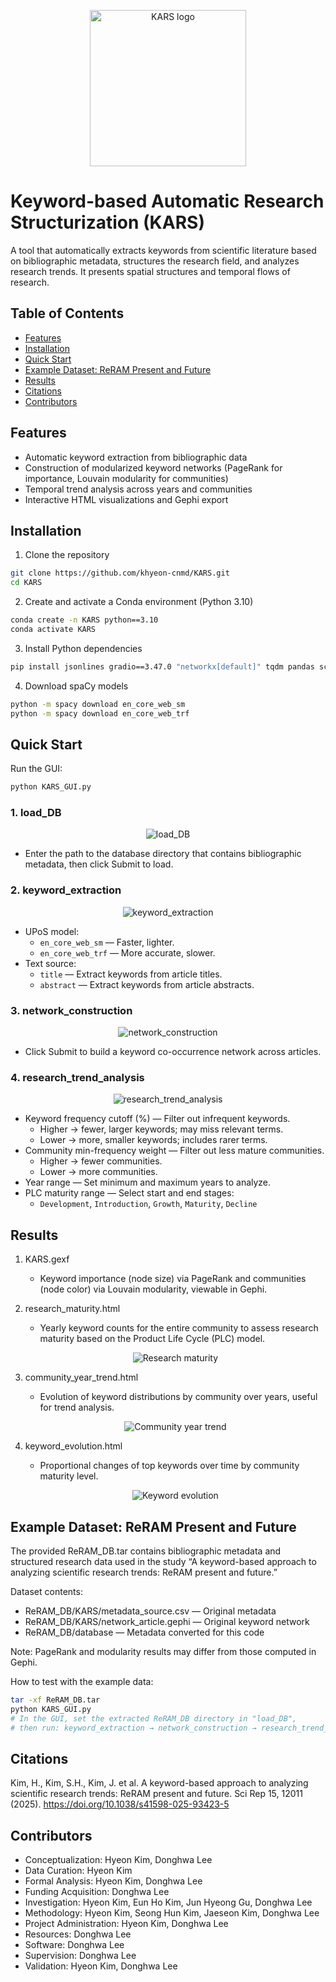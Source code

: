 <p align="center"><img src="./imgs/KARS_logo.png" width="250" height="250" alt="KARS logo"></p>

# Keyword-based Automatic Research Structurization (KARS)
A tool that automatically extracts keywords from scientific literature based on bibliographic metadata, structures the research field, and analyzes research trends. It presents spatial structures and temporal flows of research.

## Table of Contents
- [Features](#features)
- [Installation](#installation)
- [Quick Start](#quick-start)
- [Example Dataset: ReRAM Present and Future](#example-dataset-reram-present-and-future)
- [Results](#results)
- [Citations](#citations)
- [Contributors](#contributors)

## Features
- Automatic keyword extraction from bibliographic data
- Construction of modularized keyword networks (PageRank for importance, Louvain modularity for communities)
- Temporal trend analysis across years and communities
- Interactive HTML visualizations and Gephi export

## Installation
1. Clone the repository
```bash
git clone https://github.com/khyeon-cnmd/KARS.git
cd KARS
```

2. Create and activate a Conda environment (Python 3.10)
```bash
conda create -n KARS python==3.10
conda activate KARS
```

3. Install Python dependencies
```bash
pip install jsonlines gradio==3.47.0 "networkx[default]" tqdm pandas scipy bokeh spacy
```

4. Download spaCy models
```bash
python -m spacy download en_core_web_sm
python -m spacy download en_core_web_trf
```

## Quick Start
Run the GUI:
```bash
python KARS_GUI.py
```

### 1. load_DB
<p align="center"><img src="./imgs/load_DB.png" alt="load_DB"></p>

- Enter the path to the database directory that contains bibliographic metadata, then click Submit to load.

### 2. keyword_extraction
<p align="center"><img src="./imgs/keyword_extraction.png" alt="keyword_extraction"></p>

- UPoS model:
  - `en_core_web_sm` — Faster, lighter.
  - `en_core_web_trf` — More accurate, slower.
- Text source:
  - `title` — Extract keywords from article titles.
  - `abstract` — Extract keywords from article abstracts.

### 3. network_construction
<p align="center"><img src="./imgs/network_construction.png" alt="network_construction"></p>

- Click Submit to build a keyword co-occurrence network across articles.

### 4. research_trend_analysis
<p align="center"><img src="./imgs/research_trend_analysis.png" alt="research_trend_analysis"></p>

- Keyword frequency cutoff (%) — Filter out infrequent keywords.
  - Higher → fewer, larger keywords; may miss relevant terms.
  - Lower → more, smaller keywords; includes rarer terms.
- Community min-frequency weight — Filter out less mature communities.
  - Higher → fewer communities.
  - Lower → more communities.
- Year range — Set minimum and maximum years to analyze.
- PLC maturity range — Select start and end stages:
  - `Development`, `Introduction`, `Growth`, `Maturity`, `Decline`


## Results
1. KARS.gexf  
   - Keyword importance (node size) via PageRank and communities (node color) via Louvain modularity, viewable in Gephi.

2. research_maturity.html  
   - Yearly keyword counts for the entire community to assess research maturity based on the Product Life Cycle (PLC) model.  
   <p align="center"><img src="./imgs/research_maturity.png" alt="Research maturity"></p>

3. community_year_trend.html  
   - Evolution of keyword distributions by community over years, useful for trend analysis.  
   <p align="center"><img src="./imgs/community_year_trend.png" alt="Community year trend"></p>

4. keyword_evolution.html  
   - Proportional changes of top keywords over time by community maturity level.  
   <p align="center"><img src="./imgs/keyword_evolution.png" alt="Keyword evolution"></p>

## Example Dataset: ReRAM Present and Future
The provided ReRAM_DB.tar contains bibliographic metadata and structured research data used in the study “A keyword-based approach to analyzing scientific research trends: ReRAM present and future.”

Dataset contents:
- ReRAM_DB/KARS/metadata_source.csv — Original metadata
- ReRAM_DB/KARS/network_article.gephi — Original keyword network
- ReRAM_DB/database — Metadata converted for this code

Note: PageRank and modularity results may differ from those computed in Gephi.

How to test with the example data:
```bash
tar -xf ReRAM_DB.tar
python KARS_GUI.py
# In the GUI, set the extracted ReRAM_DB directory in "load_DB",
# then run: keyword_extraction → network_construction → research_trend_analysis
```

## Citations
Kim, H., Kim, S.H., Kim, J. et al. A keyword-based approach to analyzing scientific research trends: ReRAM present and future. Sci Rep 15, 12011 (2025). https://doi.org/10.1038/s41598-025-93423-5

## Contributors
- Conceptualization: Hyeon Kim, Donghwa Lee  
- Data Curation: Hyeon Kim  
- Formal Analysis: Hyeon Kim, Donghwa Lee  
- Funding Acquisition: Donghwa Lee  
- Investigation: Hyeon Kim, Eun Ho Kim, Jun Hyeong Gu, Donghwa Lee  
- Methodology: Hyeon Kim, Seong Hun Kim, Jaeseon Kim, Donghwa Lee  
- Project Administration: Hyeon Kim, Donghwa Lee  
- Resources: Donghwa Lee  
- Software: Donghwa Lee  
- Supervision: Donghwa Lee  
- Validation: Hyeon Kim, Donghwa Lee
